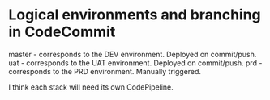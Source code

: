 # Logical environments and branching in CodeCommit

master - corresponds to the DEV environment. Deployed on commit/push.
uat - corresponds to the UAT environment. Deployed on commit/push.
prd - corresponds to the PRD environment. Manually triggered.

I think each stack will need its own CodePipeline.
